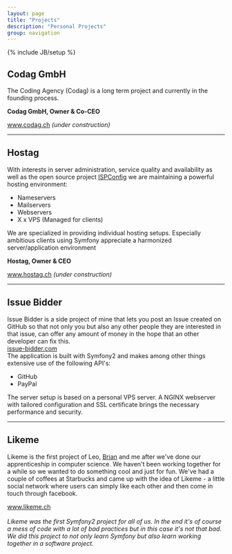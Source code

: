 ```yaml
---
layout: page
title: "Projects"
description: "Personal Projects"
group: navigation
---
```

{% include JB/setup %}

## Codag GmbH

The Coding Agency (Codag) is a long term project and currently in the founding process.

**Codag GmbH, Owner & Co-CEO**

<a target="_blank" href="http://codag.ch">www.codag.ch</a>
*(under construction)*

* * *

## Hostag

With interests in server administration, service quality and availability as well as the open source project [ISPConfig](http://ispconfig.org) we are maintaining a powerful hosting environment:

- Nameservers
- Mailservers
- Webservers
- X x VPS (Managed for clients)

We are specialized in providing individual hosting setups. Especially ambitious clients using Symfony appreciate a harmonized server/application environment

**Hostag, Owner & CEO**

<a target="_blank" href="http://hostag.ch">www.hostag.ch</a>
*(under construction)*

* * *

## Issue Bidder

Issue Bidder is a side project of mine that lets you post an Issue created on GitHub so that not only you but also any other people they are interested in that issue, can offer any amount of money in the hope that an other developer can fix this.
<br>
<a target="_blank" href="https://issue-bidder.com">issue-bidder.com</a>
<br>
The application is built with Symfony2 and makes among other things extensive use of the following API's:
<ul>
    <li>GitHub</li>
    <li>PayPal</li>
</ul>
The server setup is based on a personal VPS server.
A NGINX webserver with tailored configuration and SSL certificate brings the necessary performance and security.

* * *

## Likeme
Likeme is the first project of Leo, <a href="http://mcalister.ch" target="_blank">Brian</a> and me after we've done our apprenticeship in computer science.
We haven't been working together for a while so we wanted to do something cool and just for fun. We've had a couple of coffees
at Starbucks and came up with the idea of Likeme - a little social network where users can simply like each other and then come in touch through facebook.

<a target="_blank" href="http://likeme.ch">www.likeme.ch</a>
<br />
<br />
*Likeme was the first Symfony2 project for all of us. In the end it's of course a mess of code with a lot of bad practices but in this case it's not that bad.
We did this project to not only learn Symfony but also learn working together in a software project.*
